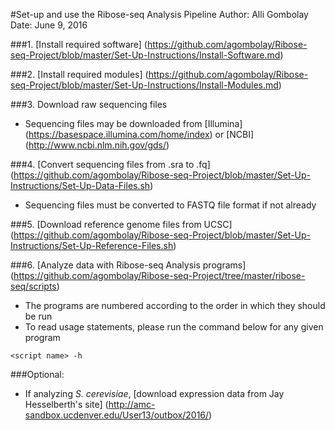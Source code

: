 #Set-up and use the Ribose-seq Analysis Pipeline
Author: Alli Gombolay  
Date: June 9, 2016

###1. [Install required software] (https://github.com/agombolay/Ribose-seq-Project/blob/master/Set-Up-Instructions/Install-Software.md)

###2. [Install required modules] (https://github.com/agombolay/Ribose-seq-Project/blob/master/Set-Up-Instructions/Install-Modules.md)

###3. Download raw sequencing files
* Sequencing files may be downloaded from [Illumina] (https://basespace.illumina.com/home/index) or [NCBI] (http://www.ncbi.nlm.nih.gov/gds/)

###4. [Convert sequencing files from .sra to .fq] (https://github.com/agombolay/Ribose-seq-Project/blob/master/Set-Up-Instructions/Set-Up-Data-Files.sh)
* Sequencing files must be converted to FASTQ file format if not already

###5. [Download reference genome files from UCSC] (https://github.com/agombolay/Ribose-seq-Project/blob/master/Set-Up-Instructions/Set-Up-Reference-Files.sh)

###6. [Analyze data with Ribose-seq Analysis programs] (https://github.com/agombolay/Ribose-seq-Project/tree/master/ribose-seq/scripts)
* The programs are numbered according to the order in which they should be run
* To read usage statements, please run the command below for any given program
```
<script name> -h
```

###Optional:
* If analyzing *S. cerevisiae*, [download expression data from Jay Hesselberth's site] (http://amc-sandbox.ucdenver.edu/User13/outbox/2016/)
